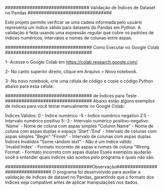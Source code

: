 ############################### Validação de Índices de Dataset no Pandas ###############################

Este projeto permite verificar se uma cadeia informada pelo usuário representa um índice válido para datasets do Pandas em Python. A validação é feita usando uma expressão regular que cobre os padrões de índices numéricos, intervalos e nomes de colunas entre aspas.


################################ Como Executar no Google Colab ################################

1- Acesse o Google Colab em https://colab.research.google.com/.

2- No canto superior direito, clique em Arquivo > Novo notebook.

3- No novo notebook, crie uma célula de código e copie o código Python abaixo para essa célula:



################################ de Índices para Teste ################################
Abaixo estão alguns exemplos de índices para você testar manualmente no Google Colab:

Índices Válidos:
0 - Índice numérico
-5 - Índice numérico negativo
2:5 - Intervalo numérico positivo
5:-3 - Intervalo numérico positivo-negativo
'Name' - Nome de coluna com aspas simples
"Column Name" - Nome de coluna com aspas duplas e espaço
'Start':'End' - Intervalo de colunas com aspas simples
"Begin":"Finish" - Intervalo de colunas com aspas duplas
Índices Inválidos
"Some random text" - Não é um índice válido
'Invalid:Index' - Formato incorreto de aspas e nomes de coluna
"Wrong Format: - Formato incorreto com aspas duplas
Esses exemplos ajudarão você a entender quais índices são aceitos pelo programa e quais não são.

################################Observação################################
O programa foi desenvolvido para auxiliar a validação de índices de dataset no Pandas, garantindo que o formato dos índices seja compatível antes de aplicar manipulações nos dados.

